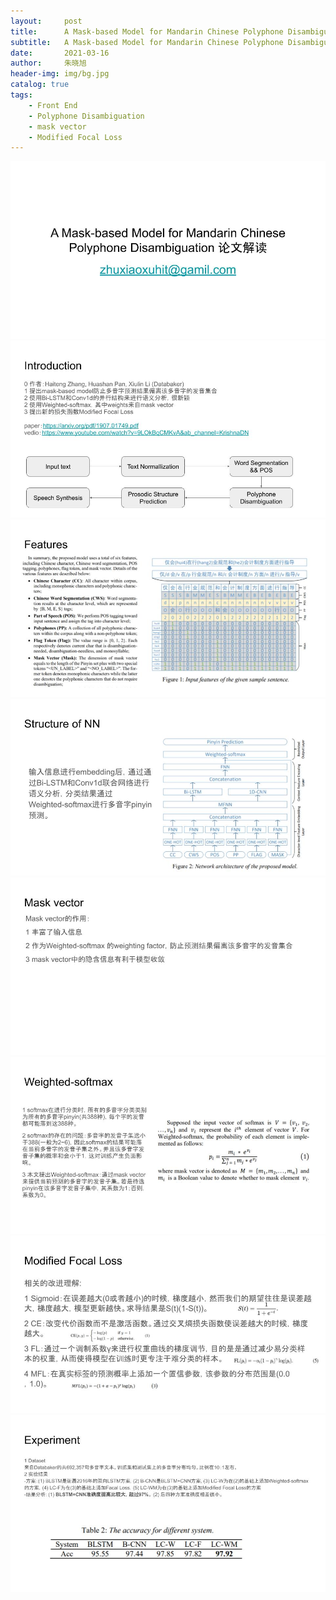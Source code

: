 ```yaml
---
layout:     post
title:      A Mask-based Model for Mandarin Chinese Polyphone Disambiguation 论文解读 
subtitle:   A Mask-based Model for Mandarin Chinese Polyphone Disambiguation
date:       2021-03-16
author:     朱晓旭
header-img: img/bg.jpg
catalog: true
tags:
    - Front End
    - Polyphone Disambiguation
    - mask vector
    - Modified Focal Loss
---
```

![](/img/poly_zhang_baker_1.jpg)
![](/img/poly_zhang_baker_2.jpg)
![](/img/poly_zhang_baker_3.jpg)
![](/img/poly_zhang_baker_4.jpg)
![](/img/poly_zhang_baker_5.jpg)
![](/img/poly_zhang_baker_6.jpg)
![](/img/poly_zhang_baker_7.jpg)
![](/img/poly_zhang_baker_8.jpg)


